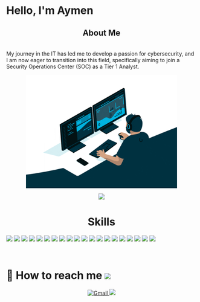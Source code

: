 <h1 font-weight="bold">
  Hello, I'm Aymen
</h1>
<p>
<h2 align="center"> About Me  </h2>
  <br/>
My journey in the IT has led me to develop a passion for cybersecurity, and I am now eager to transition into this field, specifically aiming to join a Security Operations Center (SOC) as a Tier 1 Analyst.<br/>
</p>
<p align="center">
<img align="center" width="400" src="https://github.com/EuJinnLucaShow/EuJinnLucaShow/blob/main/img/deweloper.gif" />
</p>
<p align="center">
<div align="center">
    <img src="https://readme-typing-svg.herokuapp.com/?lines=Cybersecurity+Engineer+in+Motion!;&font=Protest+Riot&center=true&width=650&height=120&color=58a6ff&vCenter=true&size=45%22">
  </a>
</div>
</p>

<h1 align="center" font-weight="bold">
  Skills
</h1>

<code><img height="50" src="https://www.vectorlogo.zone/logos/python/python-ar21.svg"></code>
<code><img height="50" src="https://upload.wikimedia.org/wikipedia/commons/1/11/VMware_logo.svg"></code>
<code><img height="50" src="https://www.vectorlogo.zone/logos/linux/linux-ar21.svg"></code>
<code><img height="50" src="https://www.vectorlogo.zone/logos/ubuntu/ubuntu-ar21.svg"></code>
<code><img height="50" src="https://www.vectorlogo.zone/logos/apache_hive/apache_hive-ar21.svg"></code>
<code><img height="50" src="https://www.vectorlogo.zone/logos/cncfio_cortex/cncfio_cortex-ar21.svg"></code>
<code><img height="50" src="https://www.vectorlogo.zone/logos/torproject/torproject-ar21.svg"></code>
<code><img height="50" src="https://www.vectorlogo.zone/logos/apache_cassandra/apache_cassandra-ar21.svg"></code>
<code><img height="50" src="https://www.vectorlogo.zone/logos/jupyter/jupyter-ar21.svg"></code>
<code><img height="50" src="https://www.vectorlogo.zone/logos/wireshark/wireshark-ar21.svg"></code>
<code><img height="50" src="https://raw.githubusercontent.com/simple-icons/simple-icons/master/icons/pfsense.svg"></code>
<code><img height="50" src="https://www.vectorlogo.zone/logos/snort/snort-ar21.svg"></code>
<code><img height="50" src="https://www.vectorlogo.zone/logos/nagios/nagios-ar21.svg"></code>
<code><img height="50" src="https://www.vectorlogo.zone/logos/cisco/cisco-ar21.svg"></code>
<code><img height="50" src="https://www.vectorlogo.zone/logos/github/github-ar21.svg"></code>
<code><img height="50" src="https://www.vectorlogo.zone/logos/springio/springio-ar21.svg"></code>
<code><img height="50" src="https://www.vectorlogo.zone/logos/symfony/symfony-ar21.svg"></code>
<code><img height="50" src="https://www.vectorlogo.zone/logos/java/java-ar21.svg"></code>
<code><img height="50" src="https://www.vectorlogo.zone/logos/getpostman/getpostman-ar21.svg"></code>
<code><img height="50" src="https://www.vectorlogo.zone/logos/dotnet/dotnet-ar21.svg"></code>

<br/>
<!-- <h1 align="center" font-weight="bold">
  Certifications  
</h1>
 ## Projects
- Detection Lab
- SOC Automation Project -->

<h1 font-weight="bold">
  📮 How to reach me
  <img src='https://raw.githubusercontent.com/ShahriarShafin/ShahriarShafin/main/Assets/handshake.gif' width="100" />
</h1>
<p align='center'>
  <a href="mailto:aymenchebbi.737@gmail.com" target="_blank">
    <img src="https://www.vectorlogo.zone/logos/gmail/gmail-ar21.svg" alt="Gmail">
  </a>
   <a href="https://www.linkedin.com/in/aymen-chebbi-836a56240/" target="_blank">
    <img src="https://www.vectorlogo.zone/logos/linkedin/linkedin-ar21.svg">
     </a>
</p>
